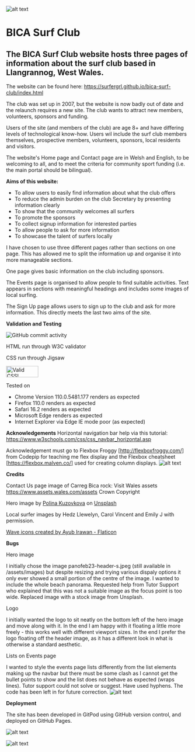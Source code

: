 ![alt text](/assets/images/bica-logo.png "BICA surf club Logo")

# BICA Surf Club

## The BICA Surf Club website hosts three pages of information about the surf club based in Llangrannog, West Wales.

The website can be found here: https://surfergrl.github.io/bica-surf-club/index.html 

The club was set up in 2007, but the website is now badly out of date and the relaunch requires a new site. The club wants to attract new members, volunteers, sponsors and funding. 

Users of the site (and members of the club) are age 8+ and have differing levels of technological know-how. Users wil include the surf club members themselves, prospective members, volunteers, sponsors, local residents and visitors. 

The website's Home page and Contact page are in Welsh and English, to be welcoming to all, and to meet the criteria for community sport funding (i.e. the main portal should be bilingual). 

**Aims of this website:**

- To allow users to easily find information about what the club offers 
- To reduce the admin burden on the club Secretary by presenting information clearly 
- To show that the community welcomes all surfers 
- To promote the sponsors 
- To collect signup information for interested parties
- To allow people to ask for more information
- To showcase the talent of surfers locally   

I have chosen to use three different pages rather than sections on one page. This has allowed me to split the information up and organise it into more manageable sections.  

One page gives basic information on the club including sponsors. 

The Events page is organised to allow people to find suitable activities. Text appears in sections with meaningful headings and includes some images of local surfing. 

The Sign Up page allows users to sign up to the club and ask for more information. This directly meets the last two aims of the site. 

**Validation and Testing**

![GitHub commit activity](https://img.shields.io/github/commit-activity/w/surfergrl/bica-surf-club)

HTML run through W3C validator 

CSS run through Jigsaw
<p>
    <a href="http://jigsaw.w3.org/css-validator/check/referer">
        <img style="border:0;width:88px;height:31px"
            src="http://jigsaw.w3.org/css-validator/images/vcss"
            alt="Valid CSS!" />
    </a>
</p>

Tested on 
- Chrome Version 110.0.5481.177 renders as expected 
- Firefox 110.0 renders as expected 
- Safari 16.2 renders as expected 
- Microsoft Edge renders as expected  
- Internet Explorer via Edge IE mode poor (as expected)

**Acknowledgements**
Horizontal navigation bar help via this tutorial: https://www.w3schools.com/css/css_navbar_horizontal.asp 

Acknowledgement must go to Flexbox Froggy [http://flexboxfroggy.com/] from Codepip for teaching me flex display and the Flexbox cheatsheet [https://flexbox.malven.co/] used for creating column displays. ![alt text](/assets/images/readme/froggy.png)

**Credits**

Contact Us page image of Carreg Bica rock: Visit Wales assets https://www.assets.wales.com/assets Crown Copyright 


Hero image by <a href="https://unsplash.com/es/@p_kuzovkova?utm_source=unsplash&utm_medium=referral&utm_content=creditCopyText">Polina Kuzovkova</a> on <a href="https://unsplash.com/photos/0-FBo3a8ytU?utm_source=unsplash&utm_medium=referral&utm_content=creditCopyText">Unsplash</a>

Local surfer images by Hedz Llewelyn, Carol Vincent and Emily J with permission.

<a href="https://www.flaticon.com/free-icons/wave" title="wave icons">Wave icons created by Ayub Irawan - Flaticon</a>

**Bugs**

Hero image

I initially chose the image panofeb23-header-s.jpeg (still available in /assets/images) but despite resizing and trying various dispaly options it only ever showed a small portion of the centre of the image. I wanted to include the whole beach panorama. Requested help from Tutor Support who explained that this was not a suitable image as the focus point is too wide. Replaced image with a stock image from Unsplash. 

Logo

I initially wanted the logo to sit neatly on the bottom left of the hero image and move along with it. In the end I am happy with it floating a little more freely - this works well with different viewport sizes. In the end I prefer the logo floating off the header image, as it has a different look in what is otherwise a standard aesthetic. 

Lists on Events page 

I wanted to style the events page lists differently from the list elements making up the navbar but there must be some clash as I cannot get the bullet points to show and the list does not behave as expected (wraps lines). Tutor support could not solve or suggest. Have used hyphens. The code has been left in for future correction. 
![alt text](/assets/images/readme/events-css.png)

**Deployment**

The site has been developed in GitPod using GitHub version control, and deployed on GitHub Pages. 

![alt text](/assets/images/readme/bsc-screenshot-top.png)

![alt text](/assets/images/readme/bsc-screenshot-bottom.png)
